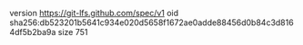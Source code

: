 version https://git-lfs.github.com/spec/v1
oid sha256:db523201b5641c934e020d5658f1672ae0adde88456d0b84c3d8164df5b2ba9a
size 751
